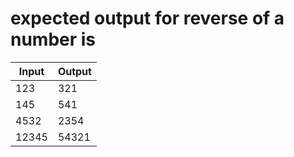 # expected output for reverse of a number is

|Input |Output |
|-----|------|
|123 | 321|
|145 | 541|
|4532 | 2354|
|12345 | 54321|
